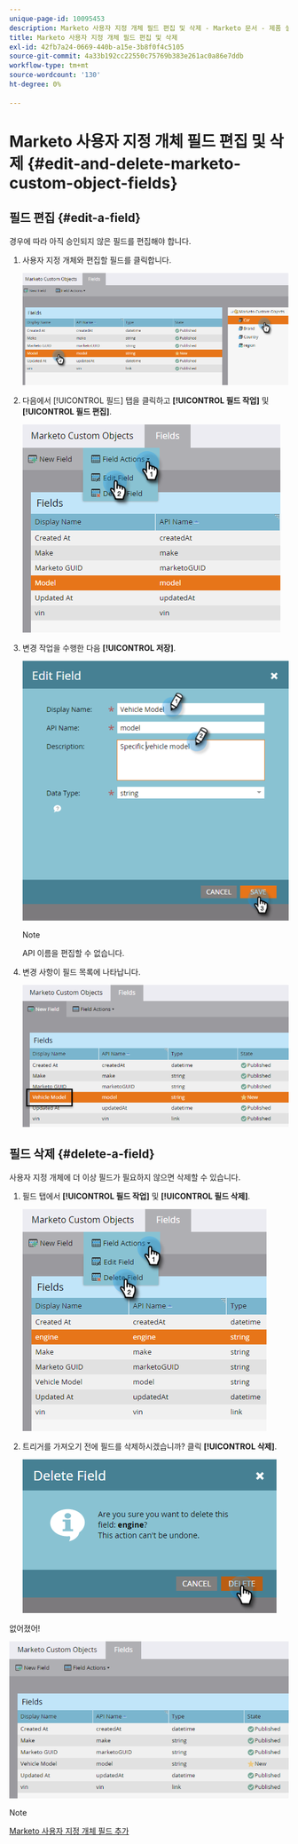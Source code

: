 ```yaml
---
unique-page-id: 10095453
description: Marketo 사용자 지정 개체 필드 편집 및 삭제 - Marketo 문서 - 제품 설명서
title: Marketo 사용자 지정 개체 필드 편집 및 삭제
exl-id: 42fb7a24-0669-440b-a15e-3b8f0f4c5105
source-git-commit: 4a33b192cc22550c75769b383e261ac0a86e7ddb
workflow-type: tm+mt
source-wordcount: '130'
ht-degree: 0%

---
```


# Marketo 사용자 지정 개체 필드 편집 및 삭제 {#edit-and-delete-marketo-custom-object-fields}

## 필드 편집 {#edit-a-field}

경우에 따라 아직 승인되지 않은 필드를 편집해야 합니다.

1. 사용자 지정 개체와 편집할 필드를 클릭합니다.

   ![](assets/edit-and-delete-marketo-custom-object-fields-1.png)

1. 다음에서 [!UICONTROL 필드] 탭을 클릭하고 **[!UICONTROL 필드 작업]** 및 **[!UICONTROL 필드 편집]**.

   ![](assets/edit-and-delete-marketo-custom-object-fields-2.png)

1. 변경 작업을 수행한 다음 **[!UICONTROL 저장]**.

   ![](assets/edit-and-delete-marketo-custom-object-fields-3.png)

   >[!NOTE]
   >
   >API 이름을 편집할 수 없습니다.

1. 변경 사항이 필드 목록에 나타납니다.

   ![](assets/edit-and-delete-marketo-custom-object-fields-4.png)

## 필드 삭제 {#delete-a-field}

사용자 지정 개체에 더 이상 필드가 필요하지 않으면 삭제할 수 있습니다.

1. 필드 탭에서 **[!UICONTROL 필드 작업]** 및 **[!UICONTROL 필드 삭제]**.

   ![](assets/edit-and-delete-marketo-custom-object-fields-5.png)

1. 트리거를 가져오기 전에 필드를 삭제하시겠습니까? 클릭 **[!UICONTROL 삭제]**.

   ![](assets/edit-and-delete-marketo-custom-object-fields-6.png)

없어졌어!

![](assets/edit-and-delete-marketo-custom-object-fields-7.png)

>[!NOTE]
>
>[Marketo 사용자 지정 개체 필드 추가](/help/marketo/product-docs/administration/marketo-custom-objects/add-marketo-custom-object-fields.md)
